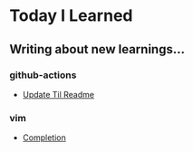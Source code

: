 # Today I Learned

Writing about new learnings...
---
### github-actions

- [Update Til Readme](github-actions/update-til-readme.md)

### vim

- [Completion](vim/completion.md)


